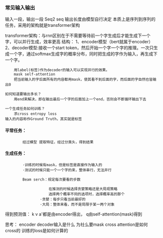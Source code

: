 ### 常见输入输出

输入一段，输出一段  Seq2 seq
    输出长度由模型自行决定
    本质上是序列到序列的任务，采用的架构就是transformer架构

transformer架构：与rnn区别在于不需要等待前一个字生成后才能生成下一个字，可以并行生成，效率更高
    结构：
    1、encoder模型（bert就属于encoder）
    2、decoder模型:接收一个start token，然后开始一个字一个字的推理。一次只生成一个字，通过softmax生成字的概率分布，同时把生成的字作为输入，再生成下一个字。

        用label(标签)作为decoder的输入可以实现并行的效果。
        mask self-attention
        把当前输入的字后面所有的内容都用mask，使其看不到后面的字，而后面的字自然也皆输出0

    如何知道要输出多长？
        用end来解决，即在输出最后一个字的后面加上一个end，否则会不断循环输出下去

    一个生成任务如何训练？
        求cross entropy loss
    输入的内容称作Ground Truth，其实就是标签

#### 平常任务：
            经过模型 提取特征，经过分类头，得到结果

#### 生成任务：
            ·训练的时候有mask，但是标签是直接作为输入的
            ·测试的时候只能一个一个字的来，整体串行，无法并行

            Beam serch：规定每次要看的步数

                        在推测的时候选择贪婪策略还是大局观策略
                        选择两个概率不同的选项时，选择概率高的那个
                    ·贪婪：每步只看当前最好的
                    ·大局：整体来看，而不是局限于某一两个对象

得到预测值：
    k v a'都是由encoder得出， q由self-attention(mask)得到



思考：
encoder decoder输入是什么
为社么要mask
cross attention是如何cross的
训练的loss是如何计算的
    